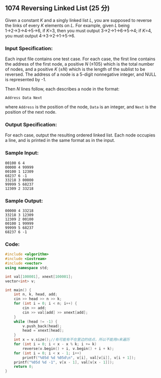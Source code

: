##  **1074 Reversing Linked List (25 分)** 

Given a constant *K* and a singly linked list *L*, you are supposed to reverse the links of every *K* elements on *L*. For example, given *L* being 1→2→3→4→5→6, if *K*=3, then you must output 3→2→1→6→5→4; if *K*=4, you must output 4→3→2→1→5→6.

### Input Specification:

Each input file contains one test case. For each case, the first line contains the address of the first node, a positive *N* (≤105) which is the total number of nodes, and a positive *K* (≤*N*) which is the length of the sublist to be reversed. The address of a node is a 5-digit nonnegative integer, and NULL is represented by -1.

Then *N* lines follow, each describes a node in the format:

```
Address Data Next
```

where `Address` is the position of the node, `Data` is an integer, and `Next` is the position of the next node.

### Output Specification:

For each case, output the resulting ordered linked list. Each node occupies a line, and is printed in the same format as in the input.

### Sample Input:

```in
00100 6 4
00000 4 99999
00100 1 12309
68237 6 -1
33218 3 00000
99999 5 68237
12309 2 33218
```

### Sample Output:

```out
00000 4 33218
33218 3 12309
12309 2 00100
00100 1 99999
99999 5 68237
68237 6 -1
```

### Code:

```c++
#include <algorithm>
#include <iostream>
#include <vector>
using namespace std;

int val[100001], xnext[100001];
vector<int> v;

int main() {
    int n, k, head, add;
    cin >> head >> n >> k;
    for (int i = 0; i < n; i++) {
        cin >> add;
        cin >> val[add] >> xnext[add];
    }
    while (head != -1) {
        v.push_back(head);
        head = xnext[head];
    }
    int x = v.size();//有可能有不在里边的结点，所以不能用n来遍历
    for (int i = 0; i < x - x % k; i += k)
        reverse(v.begin() + i, v.begin() + i + k);
    for (int i = 0; i < x - 1; i++)
        printf("%05d %d %05d\n", v[i], val[v[i]], v[i + 1]);
    printf("%05d %d -1", v[x - 1], val[v[x - 1]]);
    return 0;
}
```

